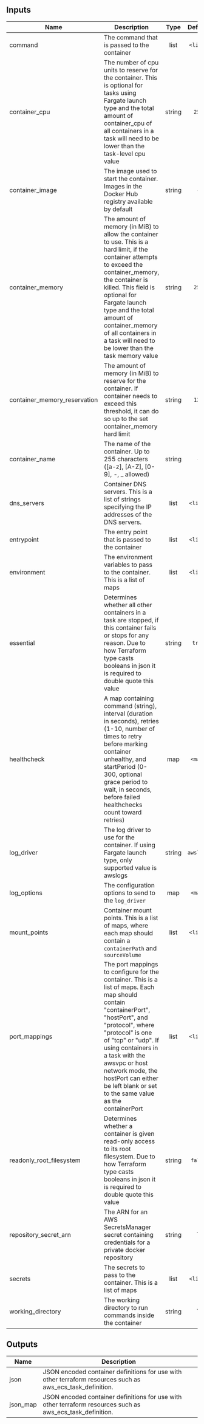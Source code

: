 
## Inputs

| Name | Description | Type | Default | Required |
|------|-------------|:----:|:-----:|:-----:|
| command | The command that is passed to the container | list | `<list>` | no |
| container_cpu | The number of cpu units to reserve for the container. This is optional for tasks using Fargate launch type and the total amount of container_cpu of all containers in a task will need to be lower than the task-level cpu value | string | `256` | no |
| container_image | The image used to start the container. Images in the Docker Hub registry available by default | string | - | yes |
| container_memory | The amount of memory (in MiB) to allow the container to use. This is a hard limit, if the container attempts to exceed the container_memory, the container is killed. This field is optional for Fargate launch type and the total amount of container_memory of all containers in a task will need to be lower than the task memory value | string | `256` | no |
| container_memory_reservation | The amount of memory (in MiB) to reserve for the container. If container needs to exceed this threshold, it can do so up to the set container_memory hard limit | string | `128` | no |
| container_name | The name of the container. Up to 255 characters ([a-z], [A-Z], [0-9], -, _ allowed) | string | - | yes |
| dns_servers | Container DNS servers. This is a list of strings specifying the IP addresses of the DNS servers. | list | `<list>` | no |
| entrypoint | The entry point that is passed to the container | list | `<list>` | no |
| environment | The environment variables to pass to the container. This is a list of maps | list | `<list>` | no |
| essential | Determines whether all other containers in a task are stopped, if this container fails or stops for any reason. Due to how Terraform type casts booleans in json it is required to double quote this value | string | `true` | no |
| healthcheck | A map containing command (string), interval (duration in seconds), retries (1-10, number of times to retry before marking container unhealthy, and startPeriod (0-300, optional grace period to wait, in seconds, before failed healthchecks count toward retries) | map | `<map>` | no |
| log_driver | The log driver to use for the container. If using Fargate launch type, only supported value is awslogs | string | `awslogs` | no |
| log_options | The configuration options to send to the `log_driver` | map | `<map>` | no |
| mount_points | Container mount points. This is a list of maps, where each map should contain a `containerPath` and `sourceVolume` | list | `<list>` | no |
| port_mappings | The port mappings to configure for the container. This is a list of maps. Each map should contain "containerPort", "hostPort", and "protocol", where "protocol" is one of "tcp" or "udp". If using containers in a task with the awsvpc or host network mode, the hostPort can either be left blank or set to the same value as the containerPort | list | `<list>` | no |
| readonly_root_filesystem | Determines whether a container is given read-only access to its root filesystem. Due to how Terraform type casts booleans in json it is required to double quote this value | string | `false` | no |
| repository_secret_arn | The ARN for an AWS SecretsManager secret containing credentials for a private docker repository | string | `` | no |
| secrets | The secrets to pass to the container. This is a list of maps | list | `<list>` | no |
| working_directory | The working directory to run commands inside the container | string | `` | no |

## Outputs

| Name | Description |
|------|-------------|
| json | JSON encoded container definitions for use with other terraform resources such as aws_ecs_task_definition. |
| json_map | JSON encoded container definitions for use with other terraform resources such as aws_ecs_task_definition. |

